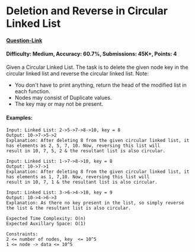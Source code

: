 # Deletion and Reverse in Circular Linked List
#### [Question-Link](https://www.geeksforgeeks.org/problems/deletion-and-reverse-in-linked-list/1)
#### Difficulty: Medium, Accuracy: 60.7%, Submissions: 45K+, Points: 4

Given a Circular Linked List. The task is to delete the given node key in the circular linked list and reverse the circular linked list.
<be>
Note:

  - You don't have to print anything, return the head of the modified list in each function.
  - Nodes may consist of Duplicate values.
  - The key may or may not be present.

#### Examples:
```
Input: Linked List: 2->5->7->8->10, key = 8
Output: 10->7->5->2 
Explanation: After deleting 8 from the given circular linked list, it has elements as 2, 5, 7, 10. Now, reversing this list will
result in 10, 7, 5, 2 & the resultant list is also circular.
```
```
Input: Linked List: 1->7->8->10, key = 8
Output: 10->7->1
Explanation: After deleting 8 from the given circular linked list, it has elements as 1, 7,10. Now, reversing this list will
result in 10, 7, 1 & the resultant list is also circular.
```
```
Input: Linked List: 3->6->4->10, key = 9
Output: 10->4->6->3
Explanation: As there no key present in the list, so simply reverse the list & the resultant list is also circular.
```
```
Expected Time Complexity: O(n)
Expected Auxillary Space: O(1)

Constraints:
2 <= number of nodes, key  <= 10^5
1 <= node -> data <= 10^5
```
